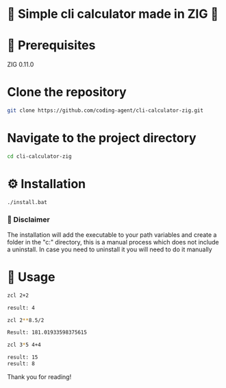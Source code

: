 # 🧮 Simple cli calculator made in ZIG 🧮

# 🔧 Prerequisites
  <p>ZIG 0.11.0</p>

# Clone the repository
```bash
git clone https://github.com/coding-agent/cli-calculator-zig.git
```

# Navigate to the project directory
```bash
cd cli-calculator-zig
```

# ⚙️ Installation

```bash
./install.bat
```

### 🚧 Disclaimer
The installation will add the executable to your path variables and create a folder in the "c:" directory, this is a manual process which does not include a uninstall. In case you need to uninstall it you will need to do it manually

# 🚀 Usage

```bash
zcl 2+2

result: 4

zcl 2**8.5/2

Result: 181.01933598375615

zcl 3*5 4+4

result: 15
result: 8
```

Thank you for reading!
